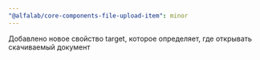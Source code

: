 ```yaml
---
"@alfalab/core-components-file-upload-item": minor
---
```


Добавлено новое свойство target, которое определяет, где открывать скачиваемый документ
